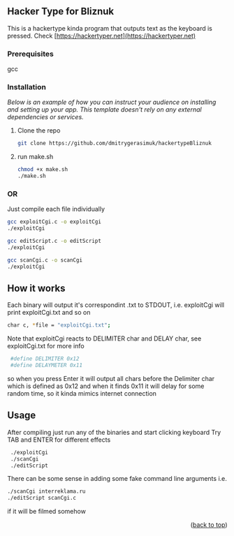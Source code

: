 <!-- GETTING STARTED -->
## Hacker Type for Bliznuk

This is a hackertype kinda program that outputs text as the keyboard is pressed. Check [https://hackertyper.net](https://hackertyper.net)

### Prerequisites

gcc

### Installation

_Below is an example of how you can instruct your audience on installing and setting up your app. This template doesn't rely on any external dependencies or services._

1. Clone the repo
   ```sh
   git clone https://github.com/dmitrygerasimuk/hackertypeBliznuk
   ```
2. run make.sh
   ```sh
   chmod +x make.sh
   ./make.sh
   ```
 ### OR 

Just compile each file individually
```sh
gcc exploitCgi.c -o exploitCgi
./exploitCgi
```
 ```sh
gcc editScript.c -o editScript
./exploitCgi
```

```sh
gcc scanCgi.c -o scanCgi
./exploitCgi
```
 

## How it works

Each binary will output it's correspondint .txt to STDOUT, i.e. exploitCgi will print exploitCgi.txt and so on
 
   ```sh
   char c, *file = "exploitCgi.txt";
   ```
Note that exploitCgi reacts to DELIMITER char and DELAY char, see exploitCgi.txt for more info

   ```sh
    #define DELIMITER 0x12
    #define DELAYMETER 0x11
   ```

so when you press Enter it will output all chars before the Delimiter char which is defined as 0x12
and when it finds 0x11 it will delay for some random time, so it kinda mimics internet connection

<!-- USAGE EXAMPLES -->
## Usage

After compiling just run any of the binaries and start clicking keyboard
Try TAB and ENTER for different effects
 ```sh
  ./exploitCgi
  ./scanCgi
  ./editScript
   ```

There can be some sense in adding some fake command line arguments i.e.
```sh
./scanCgi interreklama.ru 
./editScript scanCgi.c
```
if it will be filmed somehow





<p align="right">(<a href="#readme-top">back to top</a>)</p>


